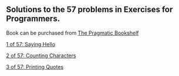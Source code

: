 
## Solutions to the 57 problems in Exercises for Programmers.

Book can be purchased from [The Pragmatic Bookshelf](https://pragprog.com/book/bhwb/exercises-for-programmers)

[1 of 57: Saying Hello](https://github.com/cjbrambo/exercises_for_programmers/tree/master/saying_hello)

[2 of 57: Counting Characters](https://github.com/cjbrambo/exercises_for_programmers/tree/master/counting_characters)

[3 of 57: Printing Quotes](https://github.com/cjbrambo/exercises_for_programmers/tree/master/printing_quotes)
